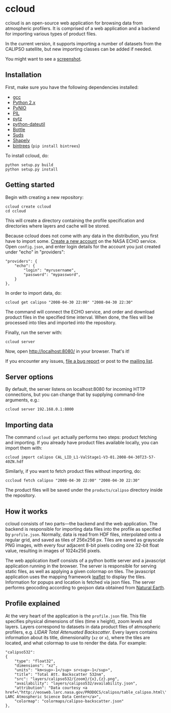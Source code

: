 ccloud
======

ccloud is an open-source web application for browsing data from atmospheric
profilers. It is comprised of a web application and a backend for importing
various types of product files.
<!--You can see an example at [browse.ccplot.org](http://browse.ccplot.org).-->

In the current version, it supports importing a number of datasets from the
CALIPSO satellite, but new importing classes can be added if needed.

You might want to see a [screenshot](https://raw.github.com/peterkuma/ccloud/master/ccloud.png).

Installation
------------

First, make sure you have the following dependencies installed:

  * [gcc](http://gcc.gnu.org/)
  * [Python 2.x](http://www.python.org)
  * [PyNIO](http://www.pyngl.ucar.edu/Nio.shtml)
  * [PIL](http://www.pythonware.com/products/pil/)
  * [pytz](http://pytz.sourceforge.net/)
  * [python-dateutil](http://labix.org/python-dateutil)
  * [Bottle](http://bottlepy.org/docs/dev/)
  * [Suds](https://fedorahosted.org/suds/)
  * [Shapely](http://pypi.python.org/pypi/Shapely/)
  * [bintrees](http://pypi.python.org/pypi/bintrees/)
    (`pip install bintrees`)

To install ccloud, do:

    python setup.py build
    python setup.py install

Getting started
---------------

Begin with creating a new repository:

    ccloud create ccloud
    cd ccloud

This will create a directory containing the profile specification
and directories where layers and cache will be stored.

Because ccloud does not come with any data in the distribution,
you first have to import some. [Create a new account](https://reverb.echo.nasa.gov/reverb/users/new)
on the NASA ECHO service.
Open `config.json`, and enter login details for the account you just created
under "echo" in "providers":

    "providers": {
        "echo": {
            "login": "myrusername",
            "password": "mypassword",
        }
    },

In order to import data, do:

    ccloud get calipso "2008-04-30 22:00" "2008-04-30 22:30"

The command will connect the ECHO service, and order and download
product files in the specified time interval. When done,
the files will be processed into tiles and imported into the repository.

Finally, run the server with:

    ccloud server
    
Now, open [http://localhost:8080/](http://localhost:8080/) in your browser. That's it!

If you encounter any issues, [file a bug report](https://github.com/peterkuma/ccloud/issues)
or post to the [mailing list](mailto:ccplot-general@lists.sourceforge.net).

Server options
--------------

By default, the server listens on localhost:8080 for incoming HTTP connections,
but you can change that by supplying command-line arguments, e.g.:

    ccloud server 192.168.0.1:8000

Importing data
--------------

The command `ccloud get` actually performs two steps: product fetching
and importing. If you already have product files available locally,
you can import them with:

    ccloud import calipso CAL_LID_L1-ValStage1-V3-01.2008-04-30T23-57-40ZN.hdf

Similarly, if you want to fetch product files without importing, do:

    cccloud fetch calipso "2008-04-30 22:00" "2008-04-30 22:30"

The product files will be saved under the `products/calipso` directory inside
the repository.

How it works
------------

ccloud consists of two parts—the backend and the web application.
The backend is responsible for importing data files into the profile as
specified by `profile.json`. Normally, data is read from HDF files,
interpolated onto a regular grid, and saved as tiles of 256x256 px. Tiles are
saved as grayscale PNG images, with every four adjacent 8-bit pixels coding one
32-bit float value, resulting in images of 1024x256 pixels.

The web application itself consists of a python bottle server and a
javascript application running in the browser.
The server is responsible for serving static files, as well as applying a given
colormap on tiles. The javascript application uses the mapping framework
[leaflet](http://leaflet.cloudmade.com/) to display the tiles. Information for popups and location
is fetched via json files. The server performs geocoding according to geojson
data obtained from [Natural Earth](http://www.naturalearthdata.com/).

Profile explained
-----------------

At the very heart of the application is the `profile.json` file. This file
specifies physical dimensions of tiles (time x height), zoom levels
and layers. Layers correspond to datasets in data product files
of atmospheric profilers, e.g. *LIDAR Total Attenuated Backscatter*.
Every layers contains information about its title, dimensionality (`xz` or `x`),
where the tiles are located, and what colormap to use to render the data.
For example:

    "calipso532":
    {
        "type": "float32",
        "dimensions": "xz",
        "units": "km<sup>-1</sup> sr<sup>-1</sup>",
        "title": "Total Att. Backscatter 532nm",
        "src": "layers/calipso532/{zoom}/{x},{z}.png",
        "availability": "layers/calipso532/availability.json",
        "attribution": "Data courtesy <a href=\"http://eosweb.larc.nasa.gov/PRODOCS/calipso/table_calipso.html\">NASA LARC Atmospheric Science Data Center</a>",
        "colormap": "colormaps/calipso-backscatter.json"
    },
